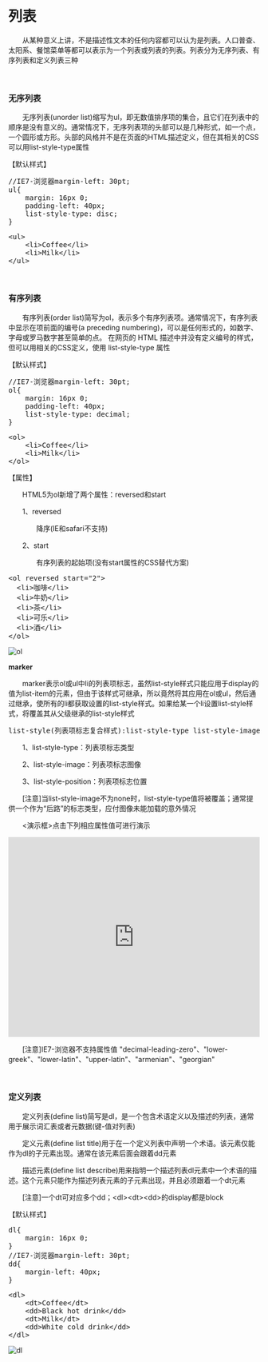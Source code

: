 # 列表

 　　从某种意义上讲，不是描述性文本的任何内容都可以认为是列表。人口普查、太阳系、餐馆菜单等都可以表示为一个列表或列表的列表。列表分为无序列表、有序列表和定义列表三种

&nbsp;

### 无序列表

　　无序列表(unorder list)缩写为ul，即无数值排序项的集合，且它们在列表中的顺序是没有意义的。通常情况下，无序列表项的头部可以是几种形式，如一个点，一个圆形或方形。头部的风格并不是在页面的HTML描述定义，但在其相关的CSS可以用list-style-type属性

【默认样式】　

<div class="cnblogs_code">
<pre>//IE7-浏览器margin-left: 30pt;
ul{
    margin: 16px 0;
    padding-left: 40px;
    list-style-type: disc;
}</pre>
</div>
<div class="cnblogs_code">
<pre>&lt;ul&gt;
    &lt;li&gt;Coffee&lt;/li&gt;
    &lt;li&gt;Milk&lt;/li&gt;
&lt;/ul&gt;</pre>
</div>

&nbsp;

### 有序列表

　　有序列表(order list)简写为ol，表示多个有序列表项。通常情况下，有序列表中显示在项前面的编号(a preceding numbering)，可以是任何形式的，如数字、字母或罗马数字甚至简单的点。 在网页的 HTML 描述中并没有定义编号的样式，但可以用相关的CSS定义，使用 list-style-type 属性

【默认样式】

<div class="cnblogs_code">
<pre>//IE7-浏览器margin-left: 30pt;
ol{
    margin: 16px 0;
    padding-left: 40px;
    list-style-type: decimal;
}</pre>
</div>
<div class="cnblogs_code">
<pre>&lt;ol&gt;
    &lt;li&gt;Coffee&lt;/li&gt;
    &lt;li&gt;Milk&lt;/li&gt;
&lt;/ol&gt;</pre>
</div>

【属性】

　　HTML5为ol新增了两个属性：reversed和start

　　1、reversed

　　　　降序(IE和safari不支持)

　　2、start

　　　　有序列表的起始项(没有start属性的CSS替代方案)

<div class="cnblogs_code">
<pre>&lt;ol reversed start="2"&gt;
  &lt;li&gt;咖啡&lt;/li&gt;
  &lt;li&gt;牛奶&lt;/li&gt;
  &lt;li&gt;茶&lt;/li&gt;
  &lt;li&gt;可乐&lt;/li&gt;
  &lt;li&gt;酒&lt;/li&gt;    
&lt;/ol&gt;</pre>
</div>

![ol](https://pic.xiaohuochai.site/blog/HTML_tags_ol.gif)

**marker**

　　marker表示ol或ul中li的列表项标志，虽然list-style样式只能应用于display的值为list-item的元素，但由于该样式可继承，所以竟然将其应用在ol或ul，然后通过继承，使所有的li都获取设置的list-style样式。如果给某一个li设置list-style样式，将覆盖其从父级继承的list-style样式

<div class="cnblogs_code">
<pre>list-style(列表项标志复合样式):list-style-type list-style-image list-style-position</pre>
</div>

　　1、list-style-type：列表项标志类型

　　2、list-style-image：列表项标志图像

　　3、list-style-position：列表项标志位置

　　[注意]当list-style-image不为none时，list-style-type值将被覆盖；通常提供一个作为&ldquo;后路&rdquo;的标志类型，应付图像未能加载的意外情况

　　&lt;演示框&gt;点击下列相应属性值可进行演示

<iframe src="https://demo.xiaohuochai.site/html/list/l111.html" frameborder="0" width="100%" height="400"></iframe>

　　[注意]IE7-浏览器不支持属性值 "decimal-leading-zero"、"lower-greek"、"lower-latin"、"upper-latin"、"armenian"、"georgian"

&nbsp;

### 定义列表

　　定义列表(define list)简写是dl，是一个包含术语定义以及描述的列表，通常用于展示词汇表或者元数据(键-值对列表)

　　定义元素(define list title)用于在一个定义列表中声明一个术语。该元素仅能作为dl的子元素出现。通常在该元素后面会跟着dd元素

　　描述元素(define list describe)用来指明一个描述列表dl元素中一个术语的描述。这个元素只能作为描述列表元素的子元素出现，并且必须跟着一个dt元素

　　[注意]一个dt可对应多个dd；&lt;dl&gt;&lt;dt&gt;&lt;dd&gt;的display都是block

【默认样式】

<div class="cnblogs_code">
<pre>dl{
    margin: 16px 0;
}
//IE7-浏览器margin-left: 30pt;    
dd{
    margin-left: 40px;
}</pre>
</div>
<div class="cnblogs_code">
<pre>&lt;dl&gt;
    &lt;dt&gt;Coffee&lt;/dt&gt;
    &lt;dd&gt;Black hot drink&lt;/dd&gt;
    &lt;dt&gt;Milk&lt;/dt&gt;
    &lt;dd&gt;White cold drink&lt;/dd&gt;
&lt;/dl&gt;</pre>
</div>

![dl](https://pic.xiaohuochai.site/blog/HTML_tags_dl.png)
